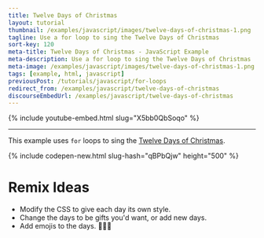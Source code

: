 ```yaml
---
title: Twelve Days of Christmas
layout: tutorial
thumbnail: /examples/javascript/images/twelve-days-of-christmas-1.png
tagline: Use a for loop to sing the Twelve Days of Christmas
sort-key: 120
meta-title: Twelve Days of Christmas - JavaScript Example
meta-description: Use a for loop to sing the Twelve Days of Christmas
meta-image: /examples/javascript/images/twelve-days-of-christmas-1.png
tags: [example, html, javascript]
previousPost: /tutorials/javascript/for-loops
redirect_from: /examples/javascript/twelve-days-of-christmas
discourseEmbedUrl: /examples/javascript/twelve-days-of-christmas
---
```


{% include youtube-embed.html slug="X5bb0QbSoqo" %}

---

This example uses `for` loops to sing the [Twelve Days of Christmas](https://en.wikipedia.org/wiki/The_Twelve_Days_of_Christmas_(song)).

{% include codepen-new.html slug-hash="qBPbQjw" height="500" %}

# Remix Ideas

- Modify the CSS to give each day its own style.
- Change the days to be gifts you'd want, or add new days.
- Add emojis to the days. 🦢🦢🦢
